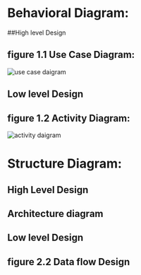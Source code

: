 # Behavioral Diagram: 
##High level Design
## figure 1.1 Use Case Diagram:
![use case daigram](https://user-images.githubusercontent.com/98826329/152681603-1a2a0266-21d8-4483-b4f9-51189262cfa1.png)

## Low level Design
## figure 1.2 Activity Diagram:
![activity daigram](https://user-images.githubusercontent.com/98826329/152681742-ac1b01b7-2834-4eb1-81ce-a62660f29a2b.png)



# Structure Diagram:

## High Level Design
## Architecture diagram

## Low level Design
## figure 2.2 Data flow Design

